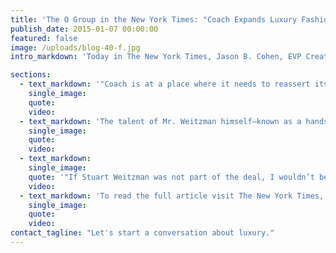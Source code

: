 ```yaml
---
title: 'The O Group in the New York Times: "Coach Expands Luxury Fashion Brand Buying Shoemaker Stuart Weitzman"'
publish_date: 2015-01-07 00:00:00
featured: false
image: /uploads/blog-40-f.jpg
intro_markdown: 'Today in The New York Times, Jason B. Cohen, EVP Creative at The O Group, comments on Coach’s recently confirmed acquisition of Stuart Weitzman.​'

sections:
  - text_markdown: '"Coach is at a place where it needs to reassert its luxury credentials," said Jason B. Cohen, a luxury branding expert at The O Group, a creative agency in New York. Stuart Weitzman "isn’t Jimmy Choo, but it’s a very highly regarded brand that commands a significant price and is executing luxury as it should be," he said.​'
    single_image:
    quote:
    video:
  - text_markdown: 'The talent of Mr. Weitzman himself—known as a hands-on manager—is a big part of the brand’s allure for Coach, Mr. Cohen said.​'
    single_image:
    quote:
    video:
  - text_markdown:
    single_image:
    quote: '"If Stuart Weitzman was not part of the deal, I wouldn’t be interested."'
    video:
  - text_markdown: 'To read the full article visit The New York Times, "[Coach Expands Luxury Fashion Brand Buying Shoemaker Stuart Weitzman](http://dealbook.nytimes.com/2015/01/06/coach-to-buy-luxury-shoemaker-stuart-weitzman-for-up-to-574-million/?_r=0)."​'
    single_image:
    quote:
    video:
contact_tagline: "Let's start a conversation about luxury."
---
```



